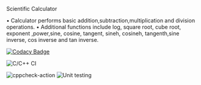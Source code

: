 Scientific Calculator

•	Calculator performs basic addition,subtraction,multiplication and division operations.
•	Additional functions include log, square root, cube root, exponent ,power,sine, cosine, tangent, sineh, cosineh, tangenth,sine inverse, cos inverse and tan inverse.



[![Codacy Badge](https://api.codacy.com/project/badge/Grade/d2bf4aaae72d4724b49a5214aeb1090f)](https://app.codacy.com/manual/99002655/Scientific_Calculator?utm_source=github.com&utm_medium=referral&utm_content=99002655/Scientific_Calculator&utm_campaign=Badge_Grade_Dashboard)

![C/C++ CI](https://github.com/99002655/Scientific_Calculator/workflows/C/C++%20CI/badge.svg)

![cppcheck-action](https://github.com/99002655/Scientific_Calculator/workflows/cppcheck-action/badge.svg)
![Unit testing](https://github.com/99002655/Scientific_Calculator/workflows/Unit%20testing/badge.svg)
